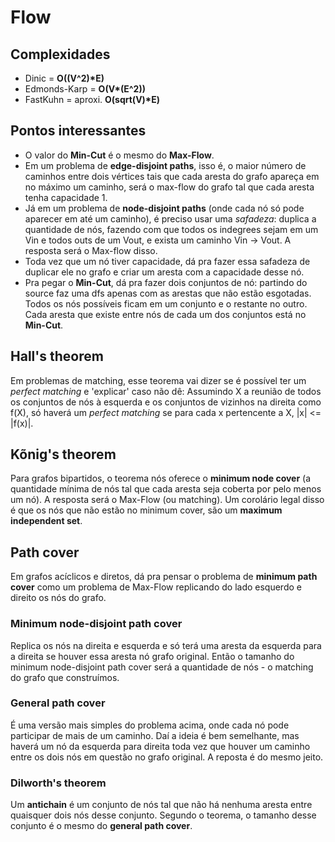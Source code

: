 # Flow

## Complexidades

- Dinic = **O((V^2)\*E)**
- Edmonds-Karp = **O(V\*(E^2))**
- FastKuhn = aproxi. **O(sqrt(V)\*E)**

## Pontos interessantes

- O valor do **Min-Cut** é o mesmo do **Max-Flow**.
- Em um problema de **edge-disjoint paths**, isso é, o maior número de caminhos entre dois vértices tais que cada aresta do grafo apareça em no máximo um caminho, será o max-flow do grafo tal que cada aresta tenha capacidade 1. 
- Já em um problema de **node-disjoint paths** (onde cada nó só pode aparecer em até um caminho), é preciso usar uma *safadeza*: duplica a quantidade de nós, fazendo com que todos os indegrees sejam em um Vin e todos outs de um Vout, e exista um caminho Vin -> Vout. A resposta será o Max-flow disso.
- Toda vez que um nó tiver capacidade, dá pra fazer essa safadeza de duplicar ele no grafo e criar um aresta com a capacidade desse nó.
- Pra pegar o **Min-Cut**, dá pra fazer dois conjuntos de nó: partindo do source faz uma dfs apenas com as arestas que não estão esgotadas. Todos os nós possíveis ficam em um conjunto e o restante no outro. Cada aresta que existe entre nós de cada um dos conjuntos está no **Min-Cut**.

## Hall's theorem
Em problemas de matching, esse teorema vai dizer se é possível ter um *perfect matching* e 'explicar' caso não dê: Assumindo X a reunião de todos os conjuntos de nós à esquerda e os conjuntos de vizinhos na direita como f(X), só haverá um *perfect matching* se para cada x pertencente a X, |x| <= |f(x)|.

## Kõnig's theorem

Para grafos bipartidos, o teorema nós oferece o **minimum node cover** (a quantidade mínima de nós tal que cada aresta seja coberta por pelo menos um nó). A resposta será o Max-Flow (ou matching).
Um corolário legal disso é que os nós que não estão no minimum cover, são um **maximum independent set**. 

## Path cover

Em grafos acíclicos e diretos, dá pra pensar o problema de **minimum path cover** como um problema de Max-Flow replicando do lado esquerdo e direito os nós do grafo.

### Minimum node-disjoint path cover
Replica os nós na direita e esquerda e só terá uma aresta da esquerda para a direita se houver essa aresta nó grafo original. Então o tamanho do minimum node-disjoint path cover será a quantidade de nós - o matching do grafo que construímos.

### General path cover
É uma versão mais simples do problema acima, onde cada nó pode participar de mais de um caminho. Daí a ideia é bem semelhante, mas haverá um nó da esquerda para direita toda vez que houver um caminho entre os dois nós em questão no grafo original. A reposta é do mesmo jeito. 

### Dilworth's theorem
Um **antichain** é um conjunto de nós tal que não há nenhuma aresta entre quaisquer dois nós desse conjunto. Segundo o teorema, o tamanho desse conjunto é o mesmo do **general path cover**.